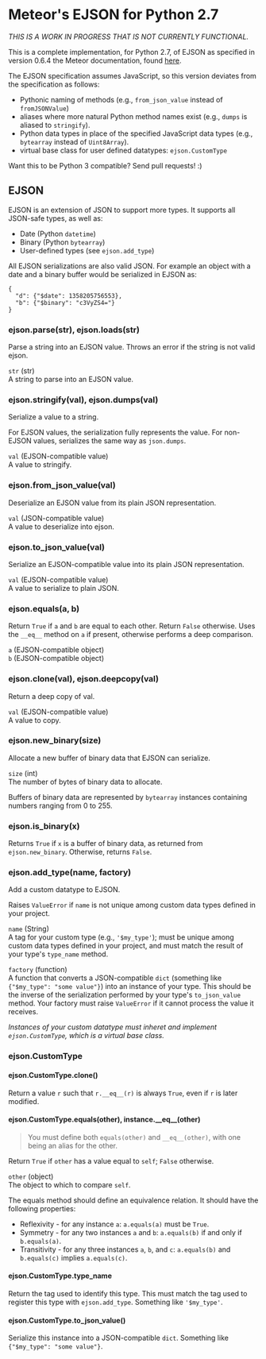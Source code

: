 Meteor's EJSON for Python 2.7
=============================

*THIS IS A WORK IN PROGRESS THAT IS NOT CURRENTLY FUNCTIONAL.*

  [ddp]: http://docs.meteor.com/#ejson

This is a complete implementation, for Python 2.7, of EJSON as specified in
version 0.6.4 the Meteor documentation, found [here][ddp].

The EJSON specification assumes JavaScript, so this version deviates from the
specification as follows:

* Pythonic naming of methods (e.g., `from_json_value` instead of `fromJSONValue`)
* aliases where more natural Python method names exist (e.g., `dumps` is aliased to `stringify`).
* Python data types in place of the specified JavaScript data types (e.g., `bytearray` instead of `Uint8Array`).
* virtual base class for user defined datatypes: `ejson.CustomType`

Want this to be Python 3 compatible? Send pull requests! :)


EJSON
-----

EJSON is an extension of JSON to support more types. It supports all JSON-safe
types, as well as:

* Date (Python `datetime`)
* Binary (Python `bytearray`)
* User-defined types (see `ejson.add_type`)

All EJSON serializations are also valid JSON. For example an object with a
date and a binary buffer would be serialized in EJSON as:

	{
	  "d": {"$date": 1358205756553},
	  "b": {"$binary": "c3VyZS4="}
	}

### ejson.parse(str), ejson.loads(str)

Parse a string into an EJSON value. Throws an error if the string is not valid
ejson.

`str` (str)<br/>
A string to parse into an EJSON value.


### ejson.stringify(val), ejson.dumps(val)

Serialize a value to a string.

For EJSON values, the serialization fully represents the value. For non-EJSON
values, serializes the same way as `json.dumps`.

`val` (EJSON-compatible value)<br/>
A value to stringify.


### ejson.from\_json\_value(val)

Deserialize an EJSON value from its plain JSON representation.

`val` (JSON-compatible value)<br/>
A value to deserialize into ejson.


### ejson.to\_json\_value(val)

Serialize an EJSON-compatible value into its plain JSON representation.

`val` (EJSON-compatible value)<br/>
A value to serialize to plain JSON.


### ejson.equals(a, b)

Return `True` if `a` and `b` are equal to each other. Return `False`
otherwise. Uses the `__eq__` method on `a` if present, otherwise performs a
deep comparison.

`a` (EJSON-compatible object)<br/>
`b` (EJSON-compatible object)


### ejson.clone(val), ejson.deepcopy(val)

Return a deep copy of val.

`val` (EJSON-compatible value)<br/>
A value to copy.


### ejson.new_binary(size)

Allocate a new buffer of binary data that EJSON can serialize.

`size` (int)<br/>
The number of bytes of binary data to allocate.

Buffers of binary data are represented by `bytearray` instances containing
numbers ranging from 0 to 255.


### ejson.is_binary(x)

Returns `True` if `x` is a buffer of binary data, as returned from
`ejson.new_binary`. Otherwise, returns `False`.


### ejson.add_type(name, factory)

Add a custom datatype to EJSON.

Raises `ValueError` if `name` is not unique among custom data types
defined in your project.

`name` (String)<br/>
A tag for your custom type (e.g., `'$my_type'`); must be unique among custom data types defined in
your project, and must match the result of your type's `type_name` method.

`factory` (function)<br/>
A function that converts a JSON-compatible `dict` (something like `{"$my_type":
"some value"}`) into an instance of your type. This should be the inverse of
the serialization performed by your type's `to_json_value` method. Your
factory must raise `ValueError` if it cannot process the value it receives.

*Instances of your custom datatype must inheret and implement
`ejson.CustomType`, which is a virtual base class.*

### ejson.CustomType

#### ejson.CustomType.clone()

Return a value `r` such that `r.__eq__(r)` is always `True`, even if `r` is
later modified.


#### ejson.CustomType.equals(other), instance.\_\_eq\_\_(other)

> You must define both `equals(other)` and `__eq__(other)`, with one being
> an alias for the other.

Return `True` if `other` has a value equal to `self`; `False` otherwise.

`other` (object)<br/>
The object to which to compare `self`.

The equals method should define an equivalence relation. It should have the
following properties:

* Reflexivity - for any instance `a`: `a.equals(a)` must be `True`.
* Symmetry - for any two instances `a` and `b`: `a.equals(b)` if and only if `b.equals(a)`.
* Transitivity - for any three instances `a`, `b`, and `c`: `a.equals(b)` and `b.equals(c)` implies `a.equals(c)`.

#### ejson.CustomType.type_name

Return the tag used to identify this type. This must match the tag used to
register this type with `ejson.add_type`. Something like `'$my_type'`.

#### ejson.CustomType.to\_json\_value()

Serialize this instance into a JSON-compatible `dict`. Something like
`{"$my_type": "some value"}`.

